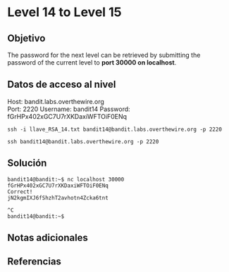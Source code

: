 # Level 14 to Level 15

## Objetivo
The password for the next level can be retrieved by submitting the password of the current level to **port 30000 on localhost**.

## Datos de acceso al nivel
Host: bandit.labs.overthewire.org  
Port: 2220
Username: bandit14
Password: fGrHPx402xGC7U7rXKDaxiWFTOiF0ENq
```
ssh -i llave_RSA_14.txt bandit14@bandit.labs.overthewire.org -p 2220

ssh bandit14@bandit.labs.overthewire.org -p 2220
```


## Solución
```
bandit14@bandit:~$ nc localhost 30000
fGrHPx402xGC7U7rXKDaxiWFTOiF0ENq
Correct!
jN2kgmIXJ6fShzhT2avhotn4Zcka6tnt

^C
bandit14@bandit:~$
```

## Notas adicionales


## Referencias

